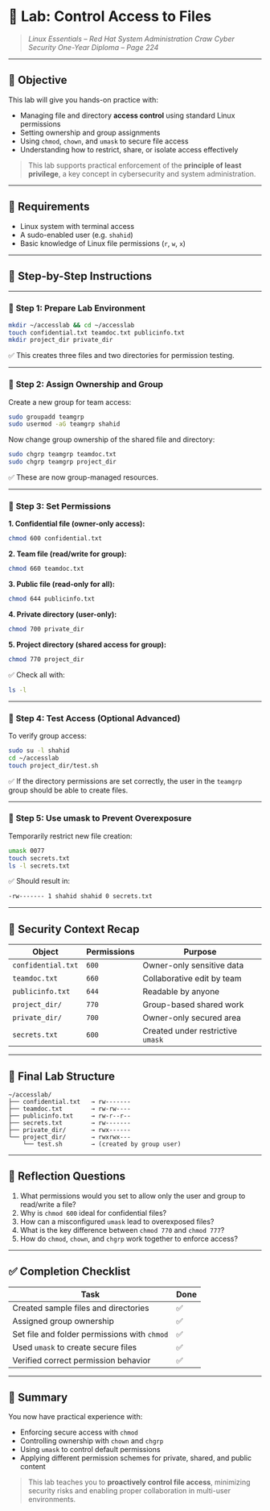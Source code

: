# 🧪 **Lab: Control Access to Files**

> *Linux Essentials – Red Hat System Administration*
> *Craw Cyber Security One-Year Diploma – Page 224*

---

## 🎯 Objective

This lab will give you hands-on practice with:

* Managing file and directory **access control** using standard Linux permissions
* Setting ownership and group assignments
* Using `chmod`, `chown`, and `umask` to secure file access
* Understanding how to restrict, share, or isolate access effectively

> This lab supports practical enforcement of the **principle of least privilege**, a key concept in cybersecurity and system administration.

---

## 🧰 Requirements

* Linux system with terminal access
* A sudo-enabled user (e.g. `shahid`)
* Basic knowledge of Linux file permissions (`r`, `w`, `x`)

---

## 🧭 Step-by-Step Instructions

---

### 🔹 **Step 1: Prepare Lab Environment**

```bash
mkdir ~/accesslab && cd ~/accesslab
touch confidential.txt teamdoc.txt publicinfo.txt
mkdir project_dir private_dir
```

✅ This creates three files and two directories for permission testing.

---

### 🔹 **Step 2: Assign Ownership and Group**

Create a new group for team access:

```bash
sudo groupadd teamgrp
sudo usermod -aG teamgrp shahid
```

Now change group ownership of the shared file and directory:

```bash
sudo chgrp teamgrp teamdoc.txt
sudo chgrp teamgrp project_dir
```

✅ These are now group-managed resources.

---

### 🔹 **Step 3: Set Permissions**

**1. Confidential file (owner-only access):**

```bash
chmod 600 confidential.txt
```

**2. Team file (read/write for group):**

```bash
chmod 660 teamdoc.txt
```

**3. Public file (read-only for all):**

```bash
chmod 644 publicinfo.txt
```

**4. Private directory (user-only):**

```bash
chmod 700 private_dir
```

**5. Project directory (shared access for group):**

```bash
chmod 770 project_dir
```

✅ Check all with:

```bash
ls -l
```

---

### 🔹 **Step 4: Test Access (Optional Advanced)**

To verify group access:

```bash
sudo su -l shahid
cd ~/accesslab
touch project_dir/test.sh
```

✅ If the directory permissions are set correctly, the user in the `teamgrp` group should be able to create files.

---

### 🔹 **Step 5: Use umask to Prevent Overexposure**

Temporarily restrict new file creation:

```bash
umask 0077
touch secrets.txt
ls -l secrets.txt
```

✅ Should result in:

```bash
-rw------- 1 shahid shahid 0 secrets.txt
```

---

## 🔐 Security Context Recap

| Object             | Permissions | Purpose                           |
| ------------------ | ----------- | --------------------------------- |
| `confidential.txt` | `600`       | Owner-only sensitive data         |
| `teamdoc.txt`      | `660`       | Collaborative edit by team        |
| `publicinfo.txt`   | `644`       | Readable by anyone                |
| `project_dir/`     | `770`       | Group-based shared work           |
| `private_dir/`     | `700`       | Owner-only secured area           |
| `secrets.txt`      | `600`       | Created under restrictive `umask` |

---

## 📂 Final Lab Structure

```text
~/accesslab/
├── confidential.txt   → rw-------
├── teamdoc.txt        → rw-rw----
├── publicinfo.txt     → rw-r--r--
├── secrets.txt        → rw-------
├── private_dir/       → rwx------
└── project_dir/       → rwxrwx---
    └── test.sh        → (created by group user)
```

---

## 🧠 Reflection Questions

1. What permissions would you set to allow only the user and group to read/write a file?
2. Why is `chmod 600` ideal for confidential files?
3. How can a misconfigured `umask` lead to overexposed files?
4. What is the key difference between `chmod 770` and `chmod 777`?
5. How do `chmod`, `chown`, and `chgrp` work together to enforce access?

---

## ✅ Completion Checklist

| Task                                         | Done |
| -------------------------------------------- | ---- |
| Created sample files and directories         | ✅    |
| Assigned group ownership                     | ✅    |
| Set file and folder permissions with `chmod` | ✅    |
| Used `umask` to create secure files          | ✅    |
| Verified correct permission behavior         | ✅    |

---

## 📎 Summary

You now have practical experience with:

* Enforcing secure access with `chmod`
* Controlling ownership with `chown` and `chgrp`
* Using `umask` to control default permissions
* Applying different permission schemes for private, shared, and public content

> This lab teaches you to **proactively control file access**, minimizing security risks and enabling proper collaboration in multi-user environments.
